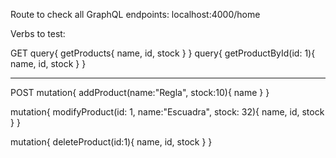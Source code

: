 Route to check all GraphQL endpoints: localhost:4000/home

Verbs to test:

GET
query{
    getProducts{
        name,
        id,
        stock
    }
}
query{
    getProductById(id: 1){
        name,
        id,
        stock
    }
}

---

POST
mutation{
    addProduct(name:"Regla", stock:10){
        name
    }
}



mutation{
    modifyProduct(id: 1, name:"Escuadra", stock: 32){
        name,
        id,
        stock
    }
}

mutation{
    deleteProduct(id:1){
        name,
        id,
        stock
    }
}
